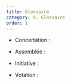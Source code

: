```yaml
---
title: Glossaire
category: 9. Glossaire
order: 1
---
```


* Concertation :

* Assemblée :

* Initiative :

* Votation :

